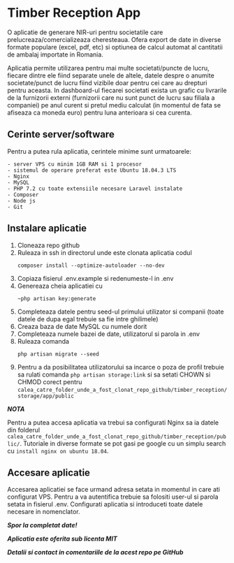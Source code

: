 # Timber Reception App

O aplicatie de generare NIR-uri pentru societatile care prelucreaza/comercializeaza cheresteaua.
Ofera export de date in diverse formate populare (excel, pdf, etc) si optiunea de calcul automat al cantitatii de ambalaj importate in Romania.

Aplicatia permite utilizarea pentru mai multe societati/puncte de lucru, fiecare dintre ele fiind separate unele de altele, datele despre o anumite societate/punct de lucru fiind vizibile doar pentru cei care au drepturi pentru aceasta.
In dashboard-ul fiecarei societati exista un grafic cu livrarile de la furnizorii externi (furnizorii care nu sunt punct de lucru sau filiala a companiei) pe anul curent si pretul mediu calculat (in momentul de fata se afiseaza ca moneda euro) pentru luna anterioara si cea curenta.

## Cerinte server/software
Pentru a putea rula aplicatia, cerintele minime sunt urmatoarele:

    - server VPS cu minim 1GB RAM si 1 procesor
    - sistemul de operare preferat este Ubuntu 18.04.3 LTS
    - Nginx
    - MySQL
    - PHP 7.2 cu toate extensiile necesare Laravel instalate
    - Composer
    - Node js
    - Git

## Instalare aplicatie
1. Cloneaza repo github
2. Ruleaza in ssh in directorul unde este clonata aplicatia codul
    ```
    composer install --optimize-autoloader --no-dev
    ```
3. Copiaza fisierul .env.example si redenumeste-l in .env
4. Genereaza cheia aplicatiei cu 
    ```
    ~php artisan key:generate
    ```
5. Completeaza datele pentru seed-ul primului utilizator si companii (toate datele de dupa egal trebuie sa fie intre ghilimele)
6. Creaza baza de date MySQL cu numele dorit
7. Completeaza numele bazei de date, utilizatorul si parola in .env
8. Ruleaza comanda 
    ```
    php artisan migrate --seed
    ```
9. Pentru a da posibilitatea utilizatorului sa incarce o poza de profil trebuie sa rulati comanda `php artisan storage:link` si sa setati
CHOWN si CHMOD corect pentru `calea_catre_folder_unde_a_fost_clonat_repo_github/timber_reception/storage/app/public`

***NOTA***

Pentru a putea accesa aplicatia va trebui sa configurati Nginx sa ia datele din folderul `calea_catre_folder_unde_a_fost_clonat_repo_github/timber_reception/public/`.
Tutoriale in diverse formate se pot gasi pe google cu un simplu search cu `install nginx on ubuntu 18.04`.

## Accesare aplicatie
Accesarea aplicatiei se face urmand adresa setata in momentul in care ati configurat VPS.
Pentru a va autentifica trebuie sa folositi user-ul si parola setata in fisierul .env.
Configurati aplicatia si introduceti toate datele necesare in nomenclator.

***Spor la completat date!***

***Aplicatia este oferita sub licenta MIT***

***Detalii si contact in comentariile de la acest repo pe GitHub***


